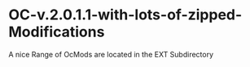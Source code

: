# OC-v.2.0.1.1-with-lots-of-zipped-Modifications
A nice Range of OcMods are located in the EXT Subdirectory
